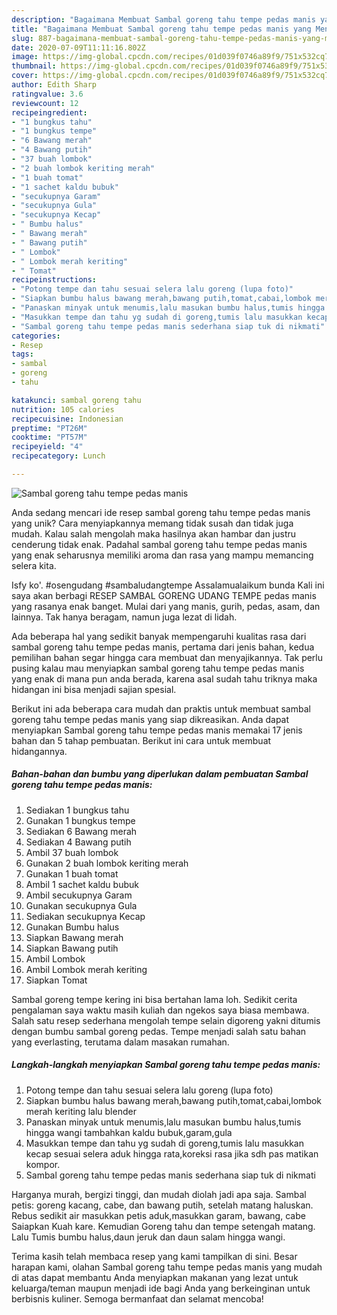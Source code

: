 ```yaml
---
description: "Bagaimana Membuat Sambal goreng tahu tempe pedas manis yang Menggugah Selera"
title: "Bagaimana Membuat Sambal goreng tahu tempe pedas manis yang Menggugah Selera"
slug: 887-bagaimana-membuat-sambal-goreng-tahu-tempe-pedas-manis-yang-menggugah-selera
date: 2020-07-09T11:11:16.802Z
image: https://img-global.cpcdn.com/recipes/01d039f0746a89f9/751x532cq70/sambal-goreng-tahu-tempe-pedas-manis-foto-resep-utama.jpg
thumbnail: https://img-global.cpcdn.com/recipes/01d039f0746a89f9/751x532cq70/sambal-goreng-tahu-tempe-pedas-manis-foto-resep-utama.jpg
cover: https://img-global.cpcdn.com/recipes/01d039f0746a89f9/751x532cq70/sambal-goreng-tahu-tempe-pedas-manis-foto-resep-utama.jpg
author: Edith Sharp
ratingvalue: 3.6
reviewcount: 12
recipeingredient:
- "1 bungkus tahu"
- "1 bungkus tempe"
- "6 Bawang merah"
- "4 Bawang putih"
- "37 buah lombok"
- "2 buah lombok keriting merah"
- "1 buah tomat"
- "1 sachet kaldu bubuk"
- "secukupnya Garam"
- "secukupnya Gula"
- "secukupnya Kecap"
- " Bumbu halus"
- " Bawang merah"
- " Bawang putih"
- " Lombok"
- " Lombok merah keriting"
- " Tomat"
recipeinstructions:
- "Potong tempe dan tahu sesuai selera lalu goreng (lupa foto)"
- "Siapkan bumbu halus bawang merah,bawang putih,tomat,cabai,lombok merah keriting lalu blender"
- "Panaskan minyak untuk menumis,lalu masukan bumbu halus,tumis hingga wangi tambahkan kaldu bubuk,garam,gula"
- "Masukkan tempe dan tahu yg sudah di goreng,tumis lalu masukkan kecap sesuai selera aduk hingga rata,koreksi rasa jika sdh pas matikan kompor."
- "Sambal goreng tahu tempe pedas manis sederhana siap tuk di nikmati"
categories:
- Resep
tags:
- sambal
- goreng
- tahu

katakunci: sambal goreng tahu 
nutrition: 105 calories
recipecuisine: Indonesian
preptime: "PT26M"
cooktime: "PT57M"
recipeyield: "4"
recipecategory: Lunch

---
```



![Sambal goreng tahu tempe pedas manis](https://img-global.cpcdn.com/recipes/01d039f0746a89f9/751x532cq70/sambal-goreng-tahu-tempe-pedas-manis-foto-resep-utama.jpg)

Anda sedang mencari ide resep sambal goreng tahu tempe pedas manis yang unik? Cara menyiapkannya memang tidak susah dan tidak juga mudah. Kalau salah mengolah maka hasilnya akan hambar dan justru cenderung tidak enak. Padahal sambal goreng tahu tempe pedas manis yang enak seharusnya memiliki aroma dan rasa yang mampu memancing selera kita.

Isfy ko&#39;. #osengudang #sambaludangtempe Assalamualaikum bunda Kali ini saya akan berbagi RESEP SAMBAL GORENG UDANG TEMPE pedas manis yang rasanya enak banget. Mulai dari yang manis, gurih, pedas, asam, dan lainnya. Tak hanya beragam, namun juga lezat di lidah.

Ada beberapa hal yang sedikit banyak mempengaruhi kualitas rasa dari sambal goreng tahu tempe pedas manis, pertama dari jenis bahan, kedua pemilihan bahan segar hingga cara membuat dan menyajikannya. Tak perlu pusing kalau mau menyiapkan sambal goreng tahu tempe pedas manis yang enak di mana pun anda berada, karena asal sudah tahu triknya maka hidangan ini bisa menjadi sajian spesial.


Berikut ini ada beberapa cara mudah dan praktis untuk membuat sambal goreng tahu tempe pedas manis yang siap dikreasikan. Anda dapat menyiapkan Sambal goreng tahu tempe pedas manis memakai 17 jenis bahan dan 5 tahap pembuatan. Berikut ini cara untuk membuat hidangannya.

<!--inarticleads1-->

##### Bahan-bahan dan bumbu yang diperlukan dalam pembuatan Sambal goreng tahu tempe pedas manis:

1. Sediakan 1 bungkus tahu
1. Gunakan 1 bungkus tempe
1. Sediakan 6 Bawang merah
1. Sediakan 4 Bawang putih
1. Ambil 37 buah lombok
1. Gunakan 2 buah lombok keriting merah
1. Gunakan 1 buah tomat
1. Ambil 1 sachet kaldu bubuk
1. Ambil secukupnya Garam
1. Gunakan secukupnya Gula
1. Sediakan secukupnya Kecap
1. Gunakan  Bumbu halus
1. Siapkan  Bawang merah
1. Siapkan  Bawang putih
1. Ambil  Lombok
1. Ambil  Lombok merah keriting
1. Siapkan  Tomat


Sambal goreng tempe kering ini bisa bertahan lama loh. Sedikit cerita pengalaman saya waktu masih kuliah dan ngekos saya biasa membawa. Salah satu resep sederhana mengolah tempe selain digoreng yakni ditumis dengan bumbu sambal goreng pedas. Tempe menjadi salah satu bahan yang everlasting, terutama dalam masakan rumahan. 

<!--inarticleads2-->

##### Langkah-langkah menyiapkan Sambal goreng tahu tempe pedas manis:

1. Potong tempe dan tahu sesuai selera lalu goreng (lupa foto)
1. Siapkan bumbu halus bawang merah,bawang putih,tomat,cabai,lombok merah keriting lalu blender
1. Panaskan minyak untuk menumis,lalu masukan bumbu halus,tumis hingga wangi tambahkan kaldu bubuk,garam,gula
1. Masukkan tempe dan tahu yg sudah di goreng,tumis lalu masukkan kecap sesuai selera aduk hingga rata,koreksi rasa jika sdh pas matikan kompor.
1. Sambal goreng tahu tempe pedas manis sederhana siap tuk di nikmati


Harganya murah, bergizi tinggi, dan mudah diolah jadi apa saja. Sambal petis: goreng kacang, cabe, dan bawang putih, setelah matang haluskan. Rebus sedikit air masukkan petis aduk,masukkan garam, bawang, cabe Saiapkan Kuah kare. Kemudian Goreng tahu dan tempe setengah matang. Lalu Tumis bumbu halus,daun jeruk dan daun salam hingga wangi. 

Terima kasih telah membaca resep yang kami tampilkan di sini. Besar harapan kami, olahan Sambal goreng tahu tempe pedas manis yang mudah di atas dapat membantu Anda menyiapkan makanan yang lezat untuk keluarga/teman maupun menjadi ide bagi Anda yang berkeinginan untuk berbisnis kuliner. Semoga bermanfaat dan selamat mencoba!
